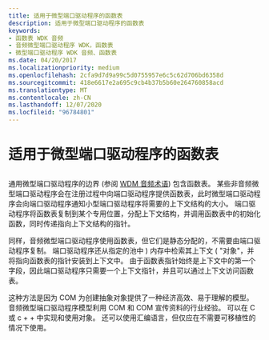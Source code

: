 ```yaml
---
title: 适用于微型端口驱动程序的函数表
description: 适用于微型端口驱动程序的函数表
keywords:
- 函数表 WDK 音频
- 音频微型端口驱动程序 WDK，函数表
- 微型端口驱动程序 WDK 音频、函数表
ms.date: 04/20/2017
ms.localizationpriority: medium
ms.openlocfilehash: 2cfa9d7d9a99c5d0755957e6c5c62d706bd6358d
ms.sourcegitcommit: 418e6617e2a695c9cb4b37b5b60e264760858acd
ms.translationtype: MT
ms.contentlocale: zh-CN
ms.lasthandoff: 12/07/2020
ms.locfileid: "96784801"
---
```

# <a name="function-tables-for-miniport-drivers"></a>适用于微型端口驱动程序的函数表


## <span id="function_tables_for_miniport_drivers"></span><span id="FUNCTION_TABLES_FOR_MINIPORT_DRIVERS"></span>


通用微型端口驱动程序的边界 (参阅 [WDM 音频术语](wdm-audio-terminology.md)) 包含函数表。 某些非音频微型端口驱动程序会在注册过程中向端口驱动程序提供函数表，此时微型端口驱动程序会向端口驱动程序通知小型端口驱动程序将需要的上下文结构的大小。 端口驱动程序将函数表复制到某个专用位置，分配上下文结构，并调用函数表中的初始化函数，同时传递指向上下文结构的指针。

同样，音频微型端口驱动程序使用函数表，但它们是静态分配的，不需要由端口驱动程序复制。 端口驱动程序还从指定的池中 ) 内存中检索其上下文 ( "对象"，并将指向函数表的指针安装到上下文中。 由于函数表指针始终是上下文中的第一个字段，因此端口驱动程序只需要一个上下文指针，并且可以通过上下文访问函数表。

这种方法是因为 COM 为创建抽象对象提供了一种经济高效、易于理解的模型。 音频微型端口驱动程序模型利用 COM 和 COM 宣传资料的行业经验。 可以在 C 或 c + + 中实现和使用对象。 还可以使用汇编语言，但仅应在不需要可移植性的情况下使用。

 

 




